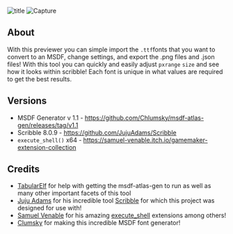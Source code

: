 ![title](https://user-images.githubusercontent.com/25496262/201200281-89361c2f-b5be-4ec2-b0d8-f619f0d17f26.png)
![Capture](https://user-images.githubusercontent.com/25496262/201173566-3ace4f80-da03-4ca6-877a-71ebfcbc9ccc.png)

## About

With this previewer you can simple import the `.ttf`fonts that you want to convert to an MSDF, change settings, and export the .png files and .json files! 
With this tool you can quickly and easily adjust `pxrange` `size` and see how it looks within scribble! Each font is unique in what values are required to get the best results.

## Versions
- MSDF Generator v 1.1 - https://github.com/Chlumsky/msdf-atlas-gen/releases/tag/v1.1
- Scribble 8.0.9 - https://github.com/JujuAdams/Scribble
- `execute_shell()` x64 - https://samuel-venable.itch.io/gamemaker-extension-collection 

## Credits

- [TabularElf](https://tabularelf.com/) for help with getting the msdf-atlas-gen to run as well as many other important facets of this tool
- [Juju Adams](https://github.com/JujuAdams) for his incredible tool [Scribble](https://github.com/JujuAdams/Scribble) for which this project was designed for use with!
- [Samuel Venable](https://samuel-venable.itch.io) for his amazing [execute_shell](https://samuel-venable.itch.io/gamemaker-extension-collection) extensions among others!
- [Clumsky](https://github.com/Chlumsky/msdf-atlas-gen/releases/tag/v1.1) for making this incredible MSDF font generator!
